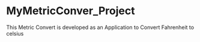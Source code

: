 # MyMetricConver_Project
This Metric Convert  is developed as an Application to Convert Fahrenheit to celsius
